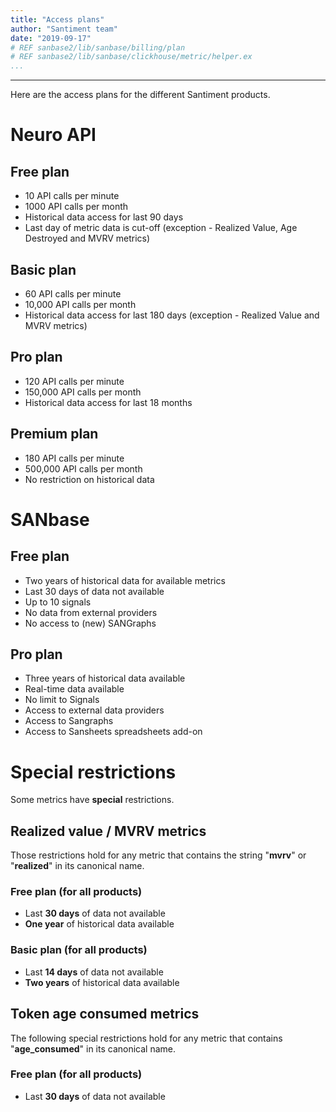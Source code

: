 ```yaml
---
title: "Access plans"
author: "Santiment team"
date: "2019-09-17"
# REF sanbase2/lib/sanbase/billing/plan
# REF sanbase2/lib/sanbase/clickhouse/metric/helper.ex
...
```

---

Here are the access plans for the different Santiment products.

# Neuro API

## Free plan

* 10 API calls per minute
* 1000 API calls per month
* Historical data access for last 90 days
* Last day of metric data is cut-off
(exception - Realized Value, Age Destroyed and MVRV metrics)

## Basic plan

* 60 API calls per minute
* 10,000 API calls per month
* Historical data access for last 180 days
(exception - Realized Value and MVRV metrics)

## Pro plan

* 120 API calls per minute
* 150,000 API calls per month
* Historical data access for last 18 months

## Premium plan

* 180 API calls per minute
* 500,000 API calls per month
* No restriction on historical data

# SANbase

## Free plan

* Two years of historical data for available metrics
* Last 30 days of data not available
* Up to 10 signals
* No data from external providers
* No access to (new) SANGraphs

## Pro plan

* Three years of historical data available
* Real-time data available
* No limit to Signals
* Access to external data providers
* Access to Sangraphs
* Access to Sansheets spreadsheets add-on

# Special restrictions

Some metrics have **special** restrictions.

## Realized value / MVRV metrics


Those restrictions hold for any metric that contains the string "**mvrv**" or "**realized**"
in its canonical name.


### Free plan (for all products)

* Last **30 days** of data not available
* **One year** of historical data available

### Basic plan (for all products)

* Last **14 days** of data not available
* **Two years** of historical data available

## Token age consumed metrics

The following special restrictions hold for any metric that
contains "**age_consumed**" in its canonical name.


### Free plan (for all products)

* Last **30 days** of data not available
